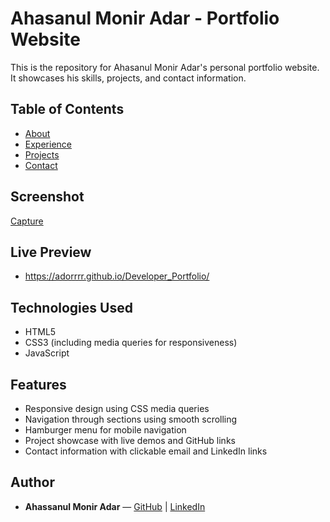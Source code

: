 

# Ahasanul Monir Adar - Portfolio Website



This is the repository for Ahasanul Monir Adar's personal portfolio website. It showcases his skills, projects, and contact information.

## Table of Contents

- [About](#about)
- [Experience](#experience)
- [Projects](#projects)
- [Contact](#contact)


## Screenshot

[Capture](https://github.com/user-attachments/assets/813f9558-bb8a-4583-bc38-ce39dbbe00eb)


## Live Preview

- https://adorrrr.github.io/Developer_Portfolio/


## Technologies Used

- HTML5
- CSS3 (including media queries for responsiveness)
- JavaScript

## Features

- Responsive design using CSS media queries
- Navigation through sections using smooth scrolling
- Hamburger menu for mobile navigation
- Project showcase with live demos and GitHub links
- Contact information with clickable email and LinkedIn links

## Author

- **Ahassanul Monir Adar** — [GitHub](https://github.com/adorrrr) | [LinkedIn](https://www.linkedin.com/in/ahassanul-monir-adar-8b8464274/)


